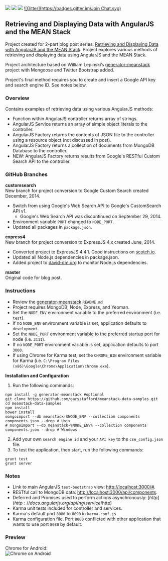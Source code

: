 <a href='https://travis-ci.org/garystafford/meanstack-data-samples'><img src='https://travis-ci.org/garystafford/meanstack-data-samples.svg?branch=express4'></a>
<a href='https://david-dm.org/garystafford/meanstack-data-samples'><img src='https://david-dm.org/garystafford/meanstack-data-samples.png'></a>
<a href='https://david-dm.org/garystafford/meanstack-data-samples#info=devDependencies'><img src='https://david-dm.org/garystafford/meanstack-data-samples/dev-status.png'></a>
[![Gitter](https://badges.gitter.im/Join Chat.svg)](https://gitter.im/garystafford/meanstack-data-samples?utm_source=badge&utm_medium=badge&utm_campaign=pr-badge&utm_content=badge)
## Retrieving and Displaying Data with AngularJS and the MEAN Stack
Project created for 2-part blog post series: 
[Retrieving and Displaying Data with AngularJS and the MEAN Stack](http://wp.me/p1RD28-16F). Project explores various methods of retrieving and displaying data using AngularJS and the MEAN Stack.  

Project architecture based on William Lepinski’s [generator-meanstack](https://github.com/wlepinski/generator-meanstack) 
project with Mongoose and Twitter Bootstrap added.  

Project's final method requires you to create and insert a Google API key and search engine ID. See notes below.

### Overview
Contains examples of retrieving data using various AngularJS methods:
* Function within AngularJS controller returns array of strings.
* AngularJS Service returns an array of simple object literals to the controller.
* AngularJS Factory returns the contents of JSON file to the controller using a resource object (not discussed in post).
* AngularJS Factory returns a collection of documents from MongoDB Database to the controller.
* NEW: AngularJS Factory returns results from Google's RESTful Custom Search API to the controller.

### GitHub Branches
**customsearch**  
New branch for project conversion to Google Custom Search created December, 2014.
* Switch from using Google's Web Search API to Google's CustomSearch API v1.
  * Google's Web Search API was discontinued on September 29, 2014.
* Environment variable `PORT` changed to `NODE_PORT`.
* Updated all packages in `package.json`.

**express4**  
New branch for project conversion to ExpressJS 4.x created June, 2014.
* Converted project to ExpressJS 4.4.1. Good instructions on [scotch.io](http://scotch.io/bar-talk/expressjs-4-0-new-features-and-upgrading-from-3-0).
* Updated all Node.js dependencies in package.json.
* Added project to [david-dm.org](https://david-dm.org/garystafford/meanstack-data-samples) to monitor Node.js dependencies.

**master**  
Original code for blog post.

### Instructions
* Review the [generator-meanstack](https://github.com/wlepinski/generator-meanstack) `README.md`
* Project requires MongoDB, Node, Express, and Yeoman.
* Set the `NODE_ENV` environment variable to the preferred environment (i.e. `test`).
* If no `NODE_ENV` environment variable is set, application defaults to `development`.
* Set the `NODE_PORT` environment variable to the preferred startup port for node (i.e. `3111`).
* If no `NODE_PORT` environment variable is set, application defaults to port `3000`.
* If using Chrome for Karma test, set the `CHROME_BIN` environment variable for Karma (i.e. `C:\Program Files (x86)\Google\Chrome\Application\chrome.exe`).

**Installation and Configuration**  
1. Run the following commands:
```
npm install -g generator-meanstack #optional
git clone https://github.com/garystafford/meanstack-data-samples.git
cd meanstack-data-samples
npm install
bower install
mongoimport --db meanstack-$NODE_ENV --collection components components.json --drop # Unix
# mongoimport --db meanstack-%NODE_ENV% --collection components components.json --drop # Windows
```
2. Add your own `search engine id` and your `API key` to the `cse_config.json` file.  
3. To test the application, then start, run the following commands:
```
grunt test
grunt server
```

### Notes
* Link to main AngularJS `test-bootstrap` view: [http://localhost:3000/#](http://localhost:3000/#).
* RESTful call to MongoDB data: [http://localhost:3000/api/components](http://localhost:3000/api/components).
* Deferred and Promises used to perform actions asynchronously: [$http](http://docs.angularjs.org/api/ng/service/$http)
* Karma unit tests included for controller and services.
 * Karma's default port `8080` to `8090` in `karma.conf.js`
 * Karma configuration file. Port `8080` conflicted with other application that wants to use port `8080` by default.

### Preview
Chrome for Android:  
![Chrome on Android ](https://github.com/garystafford/meanstack-data-samples/blob/master/public/images/AndroidMobileView.png?raw=true)
